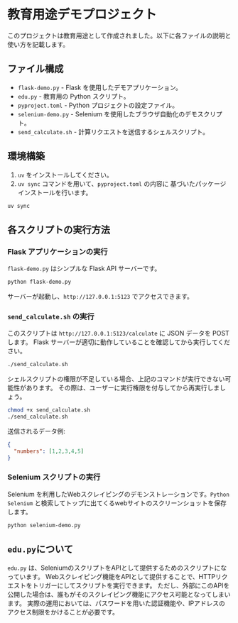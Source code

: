 # 教育用途デモプロジェクト

このプロジェクトは教育用途として作成されました。以下に各ファイルの説明と使い方を記載します。

## ファイル構成

- `flask-demo.py` - Flask を使用したデモアプリケーション。
- `edu.py` - 教育用の Python スクリプト。
- `pyproject.toml` - Python プロジェクトの設定ファイル。
- `selenium-demo.py` - Selenium を使用したブラウザ自動化のデモスクリプト。
- `send_calculate.sh` - 計算リクエストを送信するシェルスクリプト。

## 環境構築

1. `uv` をインストールしてください。
2. `uv sync` コマンドを用いて、`pyproject.toml` の内容に 基づいたパッケージインストールを行います。

```bash
uv sync
```

## 各スクリプトの実行方法

### Flask アプリケーションの実行

`flask-demo.py` はシンプルな Flask API サーバーです。

```sh
python flask-demo.py
```

サーバーが起動し、`http://127.0.0.1:5123` でアクセスできます。

### `send_calculate.sh` の実行

このスクリプトは `http://127.0.0.1:5123/calculate` に JSON データを POST します。
Flask サーバーが適切に動作していることを確認してから実行してください。

```sh
./send_calculate.sh
```

シェルスクリプトの権限が不足している場合、上記のコマンドが実行できない可能性があります。
その際は、ユーザーに実行権限を付与してから再実行しましょう。
```sh
chmod +x send_calculate.sh
./send_calculate.sh
```

送信されるデータ例:

```json
{
  "numbers": [1,2,3,4,5]
}
```




### Selenium スクリプトの実行

Selenium を利用したWebスクレイピングのデモンストレーションです。`Python Selenium` と検索してトップに出てくるwebサイトのスクリーンショットを保存します。

```sh
python selenium-demo.py
```

## `edu.py`について

`edu.py` は、SeleniumのスクリプトをAPIとして提供するためのスクリプトになっています。
Webスクレイピング機能をAPIとして提供することで、HTTPリクエストをトリガーにしてスクリプトを実行できます。
ただし、外部にこのAPIを公開した場合は、誰もがそのスクレイピング機能にアクセス可能となってしまいます。
実際の運用においては、パスワードを用いた認証機能や、IPアドレスのアクセス制限をかけることが必要です。
